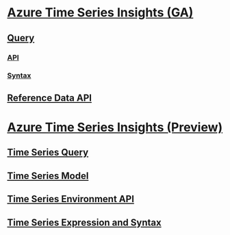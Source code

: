 # [Azure Time Series Insights (GA)](ga.md)
## [Query](ga-query.md)
### [API](ga-query-api.md)
### [Syntax](ga-query-syntax.md)
## [Reference Data API](ga-reference-data-api.md)
# [Azure Time Series Insights (Preview)](preview.md)
## [Time Series Query](preview-query.md)
## [Time Series Model](preview-model.md)
## [Time Series Environment API](preview-env.md)
## [Time Series Expression and Syntax](preview-tsx.md)
